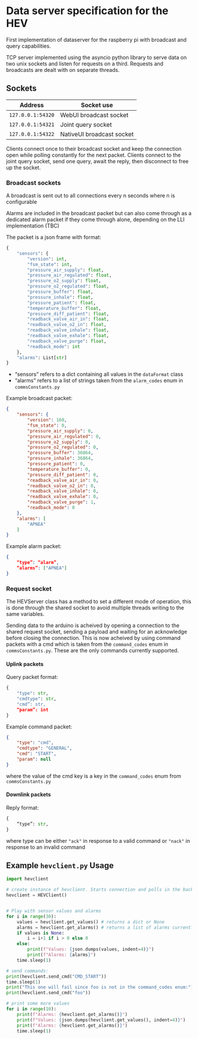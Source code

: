 # Data server specification for the HEV

First implementation of dataserver for the raspberry pi with broadcast and query capabilities.

TCP server implemented using the asyncio python library to serve data on two unix sockets and listen for requests on a third. Requests and broadcasts are dealt with on separate threads.

## Sockets

| Address           | Socket use                | 
| ----------------- | ------------------------- |
| `127.0.0.1:54320` | WebUI broadcast socket    |
| `127.0.0.1:54321` | Joint query socket        |
| `127.0.0.1:54322` | NativeUI broadcast socket |


Clients connect once to their broadcast socket and keep the connection open while polling constantly for the next packet.
Clients connect to the joint query socket, send one query, await the reply, then disconnect to free up the socket.

### Broadcast sockets
A broadcast is sent out to all connections every n seconds where n is configurable

Alarms are included in the broadcast packet but can also come through as a dedicated alarm packet if they come through alone, depending on the LLI implementation (TBC)

The packet is a json frame with format:
```python
{
    "sensors": {
        "version": int,
        "fsm_state": int,
        "pressure_air_supply": float,
        "pressure_air_regulated": float,
        "pressure_o2_supply": float,
        "pressure_o2_regulated": float,
        "pressure_buffer": float,
        "pressure_inhale": float,
        "pressure_patient": float,
        "temperature_buffer": float,
        "pressure_diff_patient": float,
        "readback_valve_air_in": float,
        "readback_valve_o2_in": float,
        "readback_valve_inhale": float,
        "readback_valve_exhale": float,
        "readback_valve_purge": float,
        "readback_mode": int
    },
    "alarms": List[str]
}
```

- “sensors” refers to a dict containing all values in the `dataFormat` class
- “alarms” refers to a list of strings taken from the `alarm_codes` enum in `commsConstants.py`

Example broadcast packet:
```json
{
    "sensors": {
        "version": 160,
        "fsm_state": 0,
        "pressure_air_supply": 0,
        "pressure_air_regulated": 0,
        "pressure_o2_supply": 0,
        "pressure_o2_regulated": 0,
        "pressure_buffer": 36864,
        "pressure_inhale": 36864,
        "pressure_patient": 0,
        "temperature_buffer": 0,
        "pressure_diff_patient": 0,
        "readback_valve_air_in": 0,
        "readback_valve_o2_in": 0,
        "readback_valve_inhale": 0,
        "readback_valve_exhale": 0,
        "readback_valve_purge": 1,
        "readback_mode": 0
    },
    "alarms": [
        "APNEA"
    ]
}
```

Example alarm packet:
```json
{
    “type”: “alarm”,
    “alarms”: ["APNEA"]
}
```

### Request socket
The HEVServer class has a method to set a different mode of operation, this is done through the shared socket to avoid multiple threads writing to the same variables.

Sending data to the arduino is acheived by opening a connection to the shared request socket, sending a payload and waiting for an acknowledge before closing the connection. This is now acheived by using command packets with a cmd which is taken from the `command_codes` enum in `commsConstants.py`. These are the only commands currently supported.

#### Uplink packets
Query packet format:
```python
{
    "type": str,
    "cmdtype": str,
    "cmd”: str,
    “param”: int
}
```

Example command packet:
```json
{
    "type": "cmd",
    "cmdtype": "GENERAL",
    "cmd": "START",
    "param": null
}
```
where the value of the cmd key is a key in the `command_codes` enum from `commsConstants.py`

#### Downlink packets
Reply format:
```python
{
    “type”: str,
}
```
where type can be either `"ack"` in response to a valid command or `"nack"` in response to an invalid command


## Example `hevclient.py` Usage

```python
import hevclient

# create instance of hevclient. Starts connection and polls in the background
hevclient = HEVClient()


# Play with sensor values and alarms
for i in range(30):
    values = hevclient.get_values() # returns a dict or None
    alarms = hevclient.get_alarms() # returns a list of alarms currently ongoing
    if values is None:
        i = i+1 if i > 0 else 0
    else:
        print(f"Values: {json.dumps(values, indent=4)}")
        print(f"Alarms: {alarms}")
    time.sleep(1)

# send commands:
print(hevclient.send_cmd("CMD_START"))
time.sleep(1)
print("This one will fail since foo is not in the command_codes enum:")
print(hevclient.send_cmd("foo"))

# print some more values
for i in range(10):
    print(f"Alarms: {hevclient.get_alarms()}")
    print(f"Values: {json.dumps(hevclient.get_values(), indent=4)}")
    print(f"Alarms: {hevclient.get_alarms()}")
    time.sleep(1)
```
